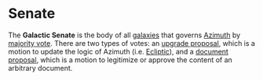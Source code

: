 # Senate

The **Galactic Senate** is the body of all [galaxies](galaxy.md) that governs [Azimuth](azimuth.md) by [majority vote](voting.md). There are two types of votes: an [upgrade proposal](upgrade.md), which is a motion to update the logic of Azimuth (i.e. [Ecliptic](ecliptic.md)), and a [document proposal](docvote.md), which is a motion to legitimize or approve the content of an arbitrary document.
